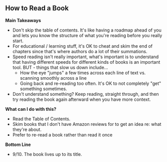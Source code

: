 ## How to Read a Book

**Main Takeaways**
- Don't skip the table of contents. It's like having a roadmap ahead of you and lets you know the structure of what you're reading before you really start.
- For educational / learning stuff, it's OK to cheat and skim the end of chapters since that's where authors do a lot of their summations.
- Speed reading isn't really important, what's important is to understand that having different speeds for different kinds of books is an important tool. BUT - things that slow us down include...
	- How the eye "jumps" a few times across each line of text vs. scanning smoothly across a line
	- Going back and re-reading too often. It's OK to not completely "get" something sometimes.
- Don't understand something? Keep reading, straight through, and then try reading the book again afterward when you have more context.


**What can I do with this?**
- Read the Table of Contents.
- Skim books that I don't have Amazon reviews for to get an idea re: what they're about.
- Prefer to re-read a book rather than read it once

**Bottom Line**
- 9/10. The book lives up to its title. 
<!--stackedit_data:
eyJoaXN0b3J5IjpbMTQwNTQwNDU2N119
-->